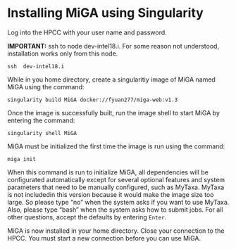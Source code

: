 # Installing MiGA using Singularity

Log into the HPCC with your user name and password.

**IMPORTANT:** ssh to node dev-intel18.i. For some reason not understood, installation works only from this node.

```text
ssh  dev-intel18.i
```

While in you home directory, create a singularitiy image of MiGA named MiGA using the command:

```text
singularity build MiGA docker://fyuan277/miga-web:v1.3
```

Once the image is successfully built, run the image shell to start MiGA by entering the command:

```text
singularity shell MiGA
```

MiGA must be initialized the first time the image is run using the command:

```text
miga init
```

When this command is run to initialize MiGA, all dependencies will be configurated automatically except for several optional features and system parameters that need to be manually configured, such as MyTaxa. MyTaxa is not includedin this version because it would make the image size too large. So please type “no” when the system asks if you want to use MyTaxa. Also, please type “bash” when the system asks how to submit jobs. For all other questions, accept the defaults by entering `Enter`.

MiGA is now installed in your home directory. Close your connection to the HPCC. You must start a new connection before you can use MiGA.

